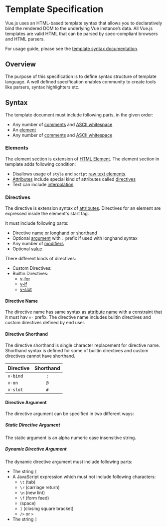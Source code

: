 # Template Specification

Vue.js uses an HTML-based template syntax that allows you to declaratively bind the rendered DOM to the underlying Vue instance’s data. All Vue.js templates are valid HTML that can be parsed by spec-compliant browsers and HTML parsers.

For usage guide, please see the [template syntax documentation](https://vuejs.org/v2/guide/syntax.html).

## Overview

The purpose of this specification is to define syntax structure of template language. A well defined
specification enables community to create tools like parsers, syntax highlighters etc.

## Syntax

The template document must include following parts, in the given order:

- Any number of [comments](https://html.spec.whatwg.org/multipage/syntax.html#syntax-comments) and [ASCII whitespace](https://infra.spec.whatwg.org/#ascii-whitespace)
- An [element](#elements)
- Any number of [comments](https://html.spec.whatwg.org/multipage/syntax.html#syntax-comments) and [ASCII whitespace](https://infra.spec.whatwg.org/#ascii-whitespace)

### Elements

The element section is extension of [HTML Element](https://html.spec.whatwg.org/multipage/syntax.html#elements-2). The element section in template adds following condition:

- Disallows usage of `style` and `script` [raw text elements](https://html.spec.whatwg.org/multipage/syntax.html#raw-text-elements).
- [Attributes](https://html.spec.whatwg.org/multipage/syntax.html#attributes-2) include special kind of attributes called [directives](#directives)
- Text can include [interpolation](#interpolation)

### Directives

The directive is extension syntax of [attributes](https://html.spec.whatwg.org/multipage/syntax.html#attributes-2). 
Directives for an element are expressed inside the element's start tag.

It must include following parts:

- Directive [name or longhand](#directive-name) or [shorthand](#directive-shorthand)
- Optional [argument](#directive-argument) with `:` prefix if used with longhand syntax
- Any number of [modifiers](#directive-modifiers)
- Optional [value](#directive-value)

There different kinds of directives:

- Custom Directives:
- Builtin Directives:
  - [v-for](#for-directive)
  - [v-if](#if-directive)
  - [v-slot](#slot-directive)

#### Directive Name

The directive name has same syntax as [attribute name](https://html.spec.whatwg.org/multipage/syntax.html#syntax-attribute-name) with a constraint that it must hav `v-` prefix. The directive name includes builtin directives and custom directives defined by end user.

#### Directive Shorthand

The directive shorthand is single character replacement for directive name. Shorthand syntax is defined for some of builtin directives and custom directives cannot have shorthand.

Directive | Shorthand  |
----------|:----------:|
`v-bind`  | `:`        |
`v-on`    | `@`        |
`v-slot`  | `#`        |

#### Directive Argument

The directive argument can be specified in two different ways:

##### Static Directive Argument

The static argument is an alpha numeric case insensitive string.

##### Dynamic Directive Argument

The dynamic directive argument must include following parts:

- The string `[`
- A JavaScript expression which must not include following characters:
  - `\t` (tab)
  - `\r` (carriage return)
  - `\n` (new lint)
  - `\f` (form feed)
  - (space)
  - `]` (closing square bracket)
  - `/>` or `>`
- The string `]`

